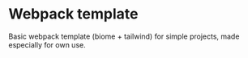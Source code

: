 # Webpack template 
Basic webpack template (biome + tailwind) for simple projects, made especially for own use.
